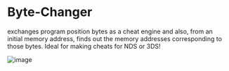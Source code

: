 # Byte-Changer
exchanges program position bytes as a cheat engine and also, from an initial memory address, finds out the memory addresses corresponding to those bytes. Ideal for making cheats for NDS or 3DS!

![image](https://github.com/user-attachments/assets/5b1be727-2adb-446e-9637-0111b86378f8)
